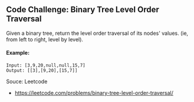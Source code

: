 ## Code Challenge: Binary Tree Level Order Traversal
Given a binary tree, return the level order traversal of its nodes' values. (ie, from left to right, level by level).

#### Example:
```
Input: [3,9,20,null,null,15,7]
Output: [[3],[9,20],[15,7]]
```

Souce: Leetcode
* https://leetcode.com/problems/binary-tree-level-order-traversal/